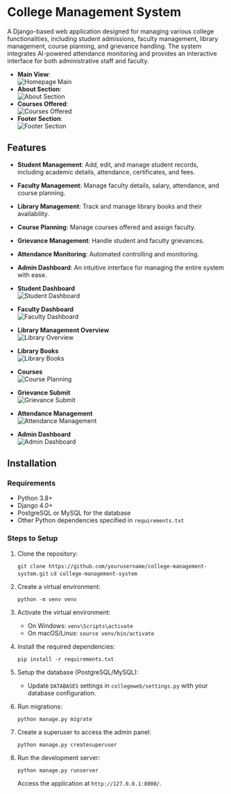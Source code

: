 # College Management System

A Django-based web application designed for managing various college functionalities, including student admissions, faculty management, library management, course planning, and grievance handling. The system integrates AI-powered attendance monitoring and provides an interactive interface for both administrative staff and faculty.

- **Main View**:  
  ![Homepage Main](images/homepage_main.png)  
- **About Section**:  
  ![About Section](images/about.png)  
- **Courses Offered**:  
  ![Courses Offered](images/courses.png)  
- **Footer Section**:  
  ![Footer Section](images/footer.png) 

## Features

- **Student Management**: Add, edit, and manage student records, including academic details, attendance, certificates, and fees.
- **Faculty Management**: Manage faculty details, salary, attendance, and course planning.
- **Library Management**: Track and manage library books and their availability.
- **Course Planning**: Manage courses offered and assign faculty.
- **Grievance Management**: Handle student and faculty grievances.
- **Attendance Monitoring**: Automated controlling and monitoring.
- **Admin Dashboard**: An intuitive interface for managing the entire system with ease.


- **Student Dashboard**  
  ![Student Dashboard](images/student_dashboard.png)

- **Faculty Dashboard**  
  ![Faculty Dashboard](images/faculty_dashboard.png)

- **Library Management Overview**  
  ![Library Overview](images/library_ovv.png)

- **Library Books**  
  ![Library Books](images/library_books.png)

- **Courses**  
  ![Course Planning](images/course.png)

- **Grievance Submit**  
  ![Grievance Submit](images/grievance_submit.png)

- **Attendance Management**  
  ![Attendance Management](images/attendance_management.png)

- **Admin Dashboard**  
  ![Admin Dashboard](images/admin_dashboard.png)

## Installation

### Requirements

- Python 3.8+
- Django 4.0+
- PostgreSQL or MySQL for the database
- Other Python dependencies specified in `requirements.txt`

### Steps to Setup

1. Clone the repository:

    `git clone https://github.com/yourusername/college-management-system.git`
    `cd college-management-system`

2. Create a virtual environment:

    `python -m venv venv`

3. Activate the virtual environment:

    - On Windows:
      `venv\Scripts\activate`
    - On macOS/Linux:
      `source venv/bin/activate`

4. Install the required dependencies:

    `pip install -r requirements.txt`

5. Setup the database (PostgreSQL/MySQL):

    - Update `DATABASES` settings in `collegeweb/settings.py` with your database configuration.

6. Run migrations:

    `python manage.py migrate`

7. Create a superuser to access the admin panel:

    `python manage.py createsuperuser`

8. Run the development server:

    `python manage.py runserver`

    Access the application at `http://127.0.0.1:8000/`.
   

